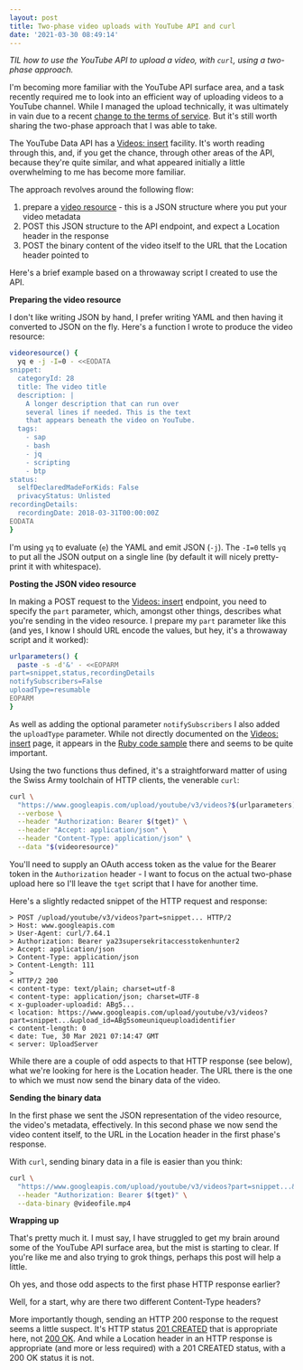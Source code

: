 ```yaml
---
layout: post
title: Two-phase video uploads with YouTube API and curl
date: '2021-03-30 08:49:14'
---
```


_TIL how to use the YouTube API to upload a video, with `curl`, using a two-phase approach._

I'm becoming more familiar with the YouTube API surface area, and a task recently required me to look into an efficient way of uploading videos to a YouTube channel. While I managed the upload technically, it was ultimately in vain due to a recent [change to the terms of service](https://developers.google.com/youtube/v3/revision_history#release_notes_07_28_2020). But it's still worth sharing the two-phase approach that I was able to take.

The YouTube Data API has a [Videos: insert](https://developers.google.com/youtube/v3/docs/videos/insert) facility. It's worth reading through this, and, if you get the chance, through other areas of the API, because they're quite similar, and what appeared initially a little overwhelming to me has become more familiar.

The approach revolves around the following flow:

1. prepare a [video resource](https://developers.google.com/youtube/v3/docs/videos#resource) - this is a JSON structure where you put your video metadata
1. POST this JSON structure to the API endpoint, and expect a Location header in the response
1. POST the binary content of the video itself to the URL that the Location header pointed to

Here's a brief example based on a throwaway script I created to use the API.

**Preparing the video resource**

I don't like writing JSON by hand, I prefer writing YAML and then having it converted to JSON on the fly. Here's a function I wrote to produce the video resource:

```bash
videoresource() {
  yq e -j -I=0 - <<EODATA
snippet:
  categoryId: 28
  title: The video title
  description: |
    A longer description that can run over
    several lines if needed. This is the text
    that appears beneath the video on YouTube.
  tags:
    - sap
    - bash
    - jq
    - scripting
    - btp
status:
  selfDeclaredMadeForKids: False
  privacyStatus: Unlisted
recordingDetails:
  recordingDate: 2018-03-31T00:00:00Z
EODATA
}
```

I'm using `yq` to evaluate (`e`) the YAML and emit JSON (`-j`). The `-I=0` tells `yq` to put all the JSON output on a single line (by default it will nicely pretty-print it with whitespace).

**Posting the JSON video resource**

In making a POST request to the [Videos: insert](https://developers.google.com/youtube/v3/docs/videos/insert) endpoint, you need to specify the `part` parameter, which, amongst other things, describes what you're sending in the video resource. I prepare my `part` parameter like this (and yes, I know I should URL encode the values, but hey, it's a throwaway script and it worked):

```bash
urlparameters() {
  paste -s -d'&' - <<EOPARM
part=snippet,status,recordingDetails
notifySubscribers=False
uploadType=resumable
EOPARM
}
```

As well as adding the optional parameter `notifySubscribers` I also added the `uploadType` parameter. While not directly documented on the [Videos: insert](https://developers.google.com/youtube/v3/docs/videos/insert) page, it appears in the [Ruby code sample](https://developers.google.com/youtube/v3/docs/videos/insert#ruby) there and seems to be quite important.

Using the two functions thus defined, it's a straightforward matter of using the Swiss Army toolchain of HTTP clients, the venerable `curl`:

```bash
curl \
  "https://www.googleapis.com/upload/youtube/v3/videos?$(urlparameters)" \
  --verbose \
  --header "Authorization: Bearer $(tget)" \
  --header "Accept: application/json" \
  --header "Content-Type: application/json" \
  --data "$(videoresource)"
```

You'll need to supply an OAuth access token as the value for the Bearer token in the `Authorization` header - I want to focus on the actual two-phase upload here so I'll leave the `tget` script that I have for another time.

Here's a slightly redacted snippet of the HTTP request and response:

```
> POST /upload/youtube/v3/videos?part=snippet... HTTP/2
> Host: www.googleapis.com
> User-Agent: curl/7.64.1
> Authorization: Bearer ya23supersekritaccesstokenhunter2
> Accept: application/json
> Content-Type: application/json
> Content-Length: 111
>
< HTTP/2 200
< content-type: text/plain; charset=utf-8
< content-type: application/json; charset=UTF-8
< x-guploader-uploadid: ABg5...
< location: https://www.googleapis.com/upload/youtube/v3/videos?part=snippet...&upload_id=ABg5someuniqueuploadidentifier
< content-length: 0
< date: Tue, 30 Mar 2021 07:14:47 GMT
< server: UploadServer
```

While there are a couple of odd aspects to that HTTP response (see below), what we're looking for here is the Location header. The URL there is the one to which we must now send the binary data of the video.

**Sending the binary data**

In the first phase we sent the JSON representation of the video resource, the video's metadata, effectively. In this second phase we now send the video content itself, to the URL in the Location header in the first phase's response.

With `curl`, sending binary data in a file is easier than you think:

```bash
curl \
  "https://www.googleapis.com/upload/youtube/v3/videos?part=snippet...&upload_id=ABg5someuniqueuploadidentifier" \
  --header "Authorization: Bearer $(tget)" \
  --data-binary @videofile.mp4
```

**Wrapping up**

That's pretty much it. I must say, I have struggled to get my brain around some of the YouTube API surface area, but the mist is starting to clear. If you're like me and also trying to grok things, perhaps this post will help a little.

Oh yes, and those odd aspects to the first phase HTTP response earlier?

Well, for a start, why are there two different Content-Type headers?

More importantly though, sending an HTTP 200 response to the request seems a little suspect. It's HTTP status [201 CREATED](https://tools.ietf.org/html/rfc2616#section-10.2.2) that is appropriate here, not [200 OK](https://tools.ietf.org/html/rfc2616#section-10.2.1). And while a Location header in an HTTP response is appropriate (and more or less required) with a 201 CREATED status, with a 200 OK status it is not.
